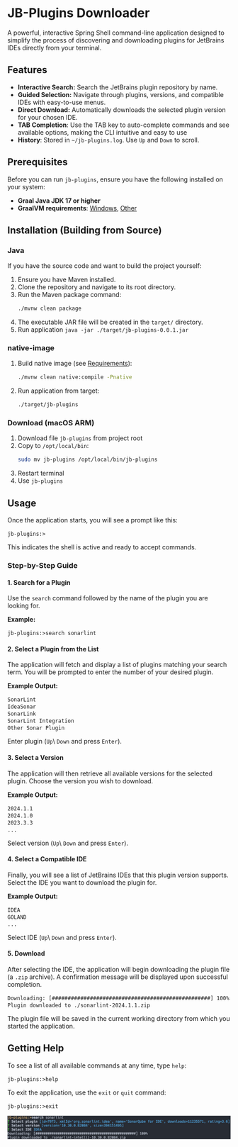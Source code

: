 # JB-Plugins Downloader

A powerful, interactive Spring Shell command-line application designed to simplify the process of discovering and downloading plugins for JetBrains IDEs directly from your terminal.

## Features

*   **Interactive Search:** Search the JetBrains plugin repository by name.
*   **Guided Selection:** Navigate through plugins, versions, and compatible IDEs with easy-to-use menus.
*   **Direct Download:** Automatically downloads the selected plugin version for your chosen IDE.
*   **TAB Completion**: Use the TAB key to auto-complete commands and see available options, making the CLI intuitive and easy to use 
*   **History**: Stored in `~/jb-plugins.log`. Use `Up` and `Down` to scroll.

## Prerequisites

Before you can run `jb-plugins`, ensure you have the following installed on your system:
*   **Graal Java JDK 17 or higher**
*   **GraalVM requirements**: [Windows](https://www.graalvm.org/latest/getting-started/windows/), [Other](https://www.graalvm.org/jdk24/reference-manual/native-image/)

## Installation (Building from Source)

### Java

If you have the source code and want to build the project yourself:

1.  Ensure you have Maven installed.
2.  Clone the repository and navigate to its root directory.
3.  Run the Maven package command:
    ```bash
    ./mvnw clean package
    ```
4.  The executable JAR file will be created in the `target/` directory.
5. Run application `java -jar ./target/jb-plugins-0.0.1.jar`

### native-image

1. Build native image (see [Requirements](#prerequisites)): 
    ```bash
    ./mvnw clean native:compile -Pnative
    ```
2. Run application from target:
   ```bash
   ./target/jb-plugins
   ```

### Download (macOS ARM)

1. Download file `jb-plugins` from project root
2. Copy to `/opt/local/bin`:
    ```bash
   sudo mv jb-plugins /opt/local/bin/jb-plugins
    ```
3. Restart terminal
4. Use `jb-plugins`

## Usage

Once the application starts, you will see a prompt like this:
```
jb-plugins:>
```
This indicates the shell is active and ready to accept commands.

### Step-by-Step Guide

#### 1. Search for a Plugin
Use the `search` command followed by the name of the plugin you are looking for.

**Example:**
```
jb-plugins:>search sonarlint
```

#### 2. Select a Plugin from the List
The application will fetch and display a list of plugins matching your search term. You will be prompted to enter the number of your desired plugin.

**Example Output:**
```
SonarLint
IdeaSonar
SonarLink
SonarLint Integration
Other Sonar Plugin
```
Enter plugin (`Up`\ `Down` and press `Enter`).

#### 3. Select a Version
The application will then retrieve all available versions for the selected plugin. Choose the version you wish to download.

**Example Output:**
```
2024.1.1
2024.1.0
2023.3.3
...
```
Select version (`Up`\ `Down` and press `Enter`).

#### 4. Select a Compatible IDE
Finally, you will see a list of JetBrains IDEs that this plugin version supports. Select the IDE you want to download the plugin for.

**Example Output:**
```
IDEA
GOLAND
...
```
Select IDE (`Up`\ `Down` and press `Enter`).

#### 5. Download
After selecting the IDE, the application will begin downloading the plugin file (a `.zip` archive). A confirmation message will be displayed upon successful completion.

```
Downloading: [##################################################] 100%
Plugin downloaded to ./sonarlint-2024.1.1.zip
```

The plugin file will be saved in the current working directory from which you started the application.

## Getting Help

To see a list of all available commands at any time, type `help`:
```
jb-plugins:>help
```

To exit the application, use the `exit` or `quit` command:
```
jb-plugins:>exit
```
<img src="./example.png" width="700"/>
